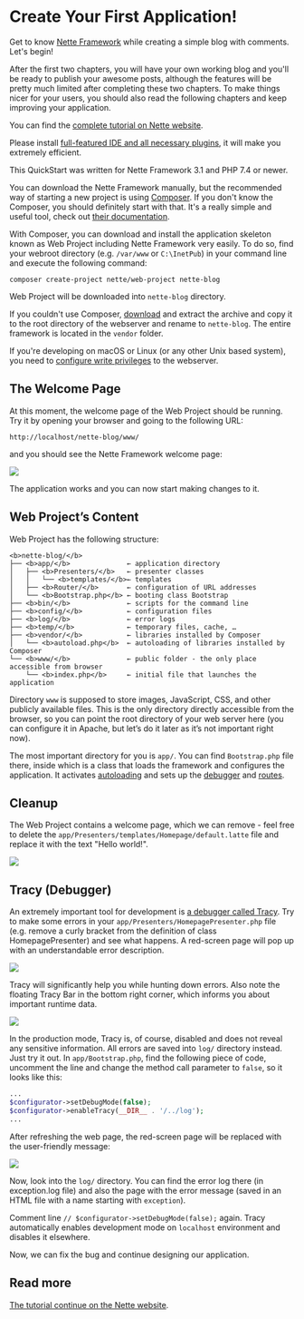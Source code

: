 Create Your First Application!
==============================

Get to know [Nette Framework](https://nette.org) while creating a simple blog with comments. Let's begin!

After the first two chapters, you will have your own working blog and you'll be ready to publish your awesome posts, although the features will be pretty much limited after completing these two chapters. To make things nicer for your users, you should also read the following chapters and keep improving your application.

You can find the [complete tutorial on Nette website](https://doc.nette.org/en/quickstart/getting-started).

Please install [full-featured IDE and all necessary plugins](https://doc.nette.org/en/best-practices/editors-and-tools), it will make you extremely efficient.

This QuickStart was written for Nette Framework 3.1 and PHP 7.4 or newer.

You can download the Nette Framework manually, but the recommended way of starting a new project is using [Composer](https://doc.nette.org/en/best-practices/composer). If you don't know the Composer, you should definitely start with that. It's a really simple and useful tool, check out [their documentation](https://getcomposer.org/doc/).

With Composer, you can download and install the application skeleton known as Web Project including Nette Framework very easily. To do so, find your webroot directory (e.g. `/var/www` or `C:\InetPub`) in your command line and execute the following command:

```shell
composer create-project nette/web-project nette-blog
```

Web Project will be downloaded into `nette-blog` directory.

If you couldn't use Composer, [download](https://github.com/nette/web-project/archive/preloaded.zip) and extract the archive and copy it to the root directory of the webserver and rename to `nette-blog`. The entire framework is located in the `vendor` folder.

If you're developing on macOS or Linux (or any other Unix based system), you need to [configure write privileges](https://doc.nette.org/en/troubleshooting#toc-setting-directory-permissions) to the webserver.


The Welcome Page
----------------

At this moment, the welcome page of the Web Project should be running. Try it by opening your browser and going to the following URL:

```
http://localhost/nette-blog/www/
```

and you should see the Nette Framework welcome page:

![](https://files.nette.org/git/doc/qs-welcome.webp)

The application works and you can now start making changes to it.


Web Project’s Content
---------------------

Web Project has the following structure:

```pre
<b>nette-blog/</b>
├── <b>app/</b>              ← application directory
│   ├── <b>Presenters/</b>   ← presenter classes
│   │   └── <b>templates/</b>← templates
│   ├── <b>Router/</b>       ← configuration of URL addresses
│   └── <b>Bootstrap.php</b> ← booting class Bootstrap
├── <b>bin/</b>              ← scripts for the command line
├── <b>config/</b>           ← configuration files
├── <b>log/</b>              ← error logs
├── <b>temp/</b>             ← temporary files, cache, …
├── <b>vendor/</b>           ← libraries installed by Composer
│   └── <b>autoload.php</b>  ← autoloading of libraries installed by Composer
└── <b>www/</b>              ← public folder - the only place accessible from browser
    └── <b>index.php</b>     ← initial file that launches the application
```

Directory `www` is supposed to store images, JavaScript, CSS, and other publicly available files. This is the only directory directly accessible from the browser, so you can point the root directory of your web server here (you can configure it in Apache, but let’s do it later as it’s not important right now).

The most important directory for you is `app/`. You can find `Bootstrap.php` file there, inside which is a class that loads the framework and configures the application. It activates [autoloading](https://doc.nette.org/en/robot-loader) and sets up the [debugger](https://tracy.nette.org/) and [routes](https://doc.nette.org/en/application/routing).


Cleanup
-------

The Web Project contains a welcome page, which we can remove - feel free to delete the `app/Presenters/templates/Homepage/default.latte` file and replace it with the text "Hello world!".


![](https://files.nette.org/git/doc/qs-hello.webp)


Tracy (Debugger)
----------------

An extremely important tool for development is [a debugger called Tracy](https://tracy.nette.org/). Try to make some errors in your `app/Presenters/HomepagePresenter.php` file (e.g. remove a curly bracket from the definition of class HomepagePresenter) and see what happens. A red-screen page will pop up with an understandable error description.

![](https://files.nette.org/git/doc/qs-tracy.webp)

Tracy will significantly help you while hunting down errors. Also note the floating Tracy Bar in the bottom right corner, which informs you about important runtime data.

![](https://files.nette.org/git/doc/qs-tracybar.webp)

In the production mode, Tracy is, of course, disabled and does not reveal any sensitive information. All errors are saved into `log/` directory instead. Just try it out. In `app/Bootstrap.php`, find the following piece of code, uncomment the line and change the method call parameter to `false`, so it looks like this:

```php .{file:app/Bootstrap.php}
...
$configurator->setDebugMode(false);
$configurator->enableTracy(__DIR__ . '/../log');
...
```

After refreshing the web page, the red-screen page will be replaced with the user-friendly message:

![](https://files.nette.org/git/doc/qs-fatal.webp)

Now, look into the `log/` directory. You can find the error log there (in exception.log file) and also the page with the error message (saved in an HTML file with a name starting with `exception`).

Comment line `// $configurator->setDebugMode(false);` again. Tracy automatically enables development mode on `localhost` environment and disables it elsewhere.

Now, we can fix the bug and continue designing our application.


Read more
---------

[The tutorial continue on the Nette website](https://doc.nette.org/en/quickstart/home-page).
